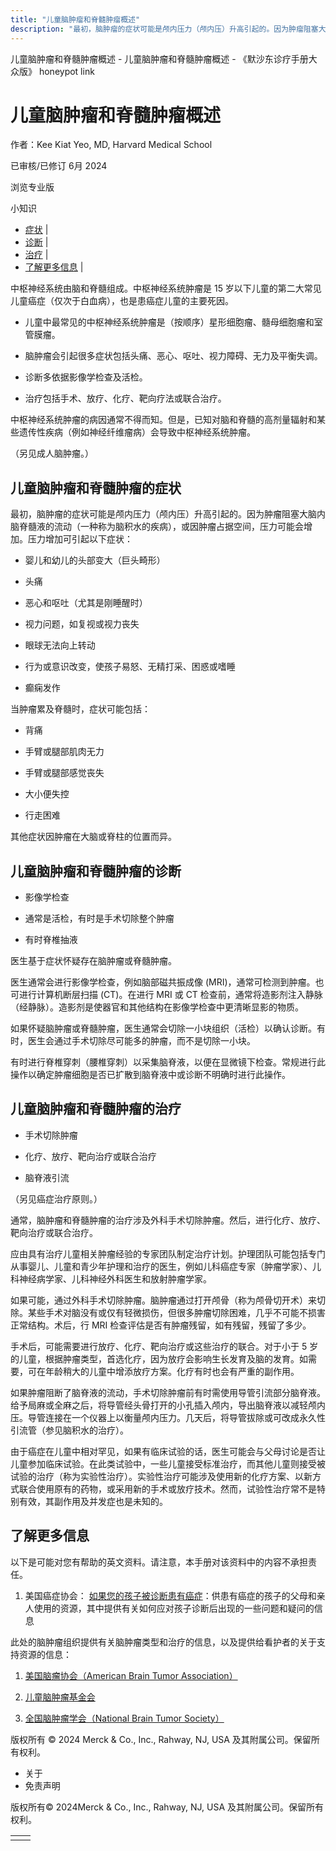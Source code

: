 ```yaml
---
title: "儿童脑肿瘤和脊髓肿瘤概述"
description: "最初，脑肿瘤的症状可能是颅内压力（颅内压）升高引起的。因为肿瘤阻塞大脑内脑脊髓液的流动（一种称为脑积水的疾病），或因肿瘤占据空间，压力可能会增加。压力增加可引起以下症状："
---
```


﻿儿童脑肿瘤和脊髓肿瘤概述 \- 儿童脑肿瘤和脊髓肿瘤概述 \- 《默沙东诊疗手册大众版》 honeypot link

# 儿童脑肿瘤和脊髓肿瘤概述

作者：Kee Kiat Yeo, MD, Harvard Medical School

已审核/已修订 6月 2024

浏览专业版

小知识

- [症状](#症状_v822573_zh) \|
- [诊断](#诊断_v822590_zh) \|
- [治疗](#治疗_v822596_zh) \|
- [了解更多信息](#了解更多信息_v26516795_zh) \|

中枢神经系统由脑和脊髓组成。中枢神经系统肿瘤是 15 岁以下儿童的第二大常见儿童癌症（仅次于白血病），也是患癌症儿童的主要死因。

- 儿童中最常见的中枢神经系统肿瘤是（按顺序）星形细胞瘤、髓母细胞瘤和室管膜瘤。

- 脑肿瘤会引起很多症状包括头痛、恶心、呕吐、视力障碍、无力及平衡失调。

- 诊断多依据影像学检查及活检。

- 治疗包括手术、放疗、化疗、靶向疗法或联合治疗。


中枢神经系统肿瘤的病因通常不得而知。但是，已知对脑和脊髓的高剂量辐射和某些遗传性疾病（例如神经纤维瘤病）会导致中枢神经系统肿瘤。

（另见成人脑肿瘤。）

## 儿童脑肿瘤和脊髓肿瘤的症状

最初，脑肿瘤的症状可能是颅内压力（颅内压）升高引起的。因为肿瘤阻塞大脑内脑脊髓液的流动（一种称为脑积水的疾病），或因肿瘤占据空间，压力可能会增加。压力增加可引起以下症状：

- 婴儿和幼儿的头部变大（巨头畸形）

- 头痛

- 恶心和呕吐（尤其是刚睡醒时）

- 视力问题，如复视或视力丧失

- 眼球无法向上转动

- 行为或意识改变，使孩子易怒、无精打采、困惑或嗜睡

- 癫痫发作


当肿瘤累及脊髓时，症状可能包括：

- 背痛

- 手臂或腿部肌肉无力

- 手臂或腿部感觉丧失

- 大小便失控

- 行走困难


其他症状因肿瘤在大脑或脊柱的位置而异。

## 儿童脑肿瘤和脊髓肿瘤的诊断

- 影像学检查

- 通常是活检，有时是手术切除整个肿瘤

- 有时脊椎抽液


医生基于症状怀疑存在脑肿瘤或脊髓肿瘤。

医生通常会进行影像学检查，例如脑部磁共振成像 (MRI)，通常可检测到肿瘤。也可进行计算机断层扫描 (CT)。在进行 MRI 或 CT 检查前，通常将造影剂注入静脉（经静脉）。造影剂是使器官和其他结构在影像学检查中更清晰显影的物质。

如果怀疑脑肿瘤或脊髓肿瘤，医生通常会切除一小块组织（活检）以确认诊断。有时，医生会通过手术切除尽可能多的肿瘤，而不是切除一小块。

有时进行脊椎穿刺（腰椎穿刺）以采集脑脊液，以便在显微镜下检查。常规进行此操作以确定肿瘤细胞是否已扩散到脑脊液中或诊断不明确时进行此操作。

## 儿童脑肿瘤和脊髓肿瘤的治疗

- 手术切除肿瘤

- 化疗、放疗、靶向治疗或联合治疗

- 脑脊液引流


（另见癌症治疗原则。）

通常，脑肿瘤和脊髓肿瘤的治疗涉及外科手术切除肿瘤。然后，进行化疗、放疗、靶向治疗或联合治疗。

应由具有治疗儿童相关肿瘤经验的专家团队制定治疗计划。护理团队可能包括专门从事婴儿、儿童和青少年护理和治疗的医生，例如儿科癌症专家（肿瘤学家）、儿科神经病学家、儿科神经外科医生和放射肿瘤学家。

如果可能，通过外科手术切除肿瘤。脑肿瘤通过打开颅骨（称为颅骨切开术）来切除。某些手术对脑没有或仅有轻微损伤，但很多肿瘤切除困难，几乎不可能不损害正常结构。术后，行 MRI 检查评估是否有肿瘤残留，如有残留，残留了多少。

手术后，可能需要进行放疗、化疗、靶向治疗或这些治疗的联合。对于小于 5 岁的儿童，根据肿瘤类型，首选化疗，因为放疗会影响生长发育及脑的发育。如需要，可在年龄稍大的儿童中增添放疗方案。化疗有时也会有严重的副作用。

如果肿瘤阻断了脑脊液的流动，手术切除肿瘤前有时需使用导管引流部分脑脊液。给予局麻或全麻之后，将导管经头骨打开的小孔插入颅内，导出脑脊液以减轻颅内压。导管连接在一个仪器上以衡量颅内压力。几天后，将导管拔除或可改成永久性引流管（参见脑积水的治疗）。

由于癌症在儿童中相对罕见，如果有临床试验的话，医生可能会与父母讨论是否让儿童参加临床试验。在此类试验中，一些儿童接受标准治疗，而其他儿童则接受被试验的治疗（称为实验性治疗）。实验性治疗可能涉及使用新的化疗方案、以新方式联合使用原有的药物，或采用新的手术或放疗技术。然而，试验性治疗常不是特别有效，其副作用及并发症也是未知的。

## 了解更多信息

以下是可能对您有帮助的英文资料。请注意，本手册对该资料中的内容不承担责任。

1. 美国癌症协会： [如果您的孩子被诊断患有癌症](https://www.cancer.org/treatment/children-and-cancer/when-your-child-has-cancer/after-diagnosis.html)：供患有癌症的孩子的父母和亲人使用的资源，其中提供有关如何应对孩子诊断后出现的一些问题和疑问的信息


此处的脑肿瘤组织提供有关脑肿瘤类型和治疗的信息，以及提供给看护者的关于支持资源的信息：

1. [美国脑瘤协会（American Brain Tumor Association）](https://www.abta.org/about-brain-tumors/caregiving/pediatric-caregiver-resources-center/)

2. [儿童脑肿瘤基金会](http://www.cbtf.org/)

3. [全国脑肿瘤学会（National Brain Tumor Society）](http://braintumor.org/)




版权所有 © 2024
Merck & Co., Inc., Rahway, NJ, USA 及其附属公司。保留所有权利。

- 关于
- 免责声明

版权所有© 2024Merck & Co., Inc., Rahway, NJ, USA 及其附属公司。保留所有权利。

|     |     |
| --- | --- |
|  |  |